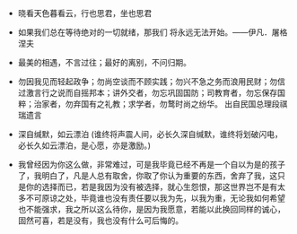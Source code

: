 - 晓看天色暮看云，行也思君，坐也思君

- 如果我们总在等待绝对的一切就绪，那我们 将永远无法开始。——伊凡．屠格涅夫

- 最美的相遇，不言过往；最好的离别，不问归期。

- 勿因我见而轻起政争；勿尚空谈而不顾实践；勿兴不急之务而浪用民财；勿信过激言行之说而自摇邦本；讲外交者，勿忘巩固国防；司教育者，勿忘保存国粹；治家者，勿弃国有之礼教；求学者，勿鹜时尚之纷华。 出自民国总理段祺瑞遗言

- 深自缄默，如云漂泊 (谁终将声震人间，必长久深自缄默，谁终将划破闪电，必长久如云漂泊，是心愿，亦是激励。)

- 我曾经因为你这么做，非常难过，可是我毕竟已经不再是一个自以为是的孩子了，我明白了，凡是人总有取舍，你取了你认为重要的东西，舍弃了我，这只是你的选择而已，若是我因为没有被选择，就心生怨恨，那这世界岂不是有太多不可原谅之处，毕竟谁也没有责任要以我为先，以我为重，无论我如何希望也不能强求，我之所以这么待你，是因为我愿意，若能以此换回同样的诚心，固然可喜，若是没有，我也没有什么可后悔的。